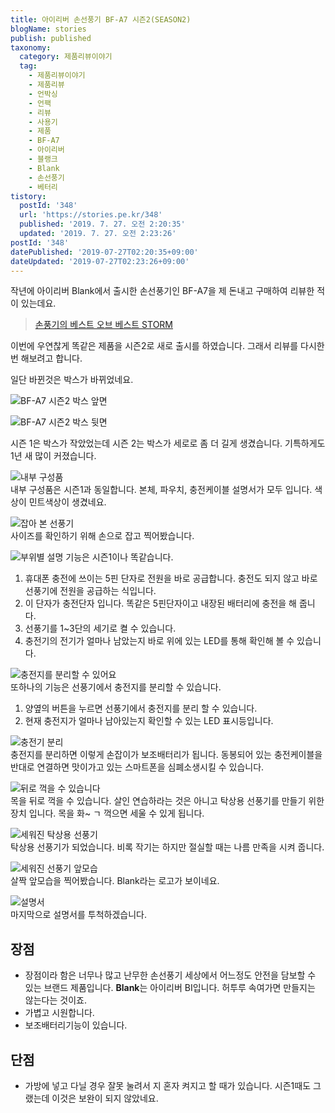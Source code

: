```yaml
---
title: 아이리버 손선풍기 BF-A7 시즌2(SEASON2)
blogName: stories
publish: published
taxonomy:
  category: 제품리뷰이야기
  tag:
    - 제품리뷰이야기
    - 제품리뷰
    - 언박싱
    - 언팩
    - 리뷰
    - 사용기
    - 제품
    - BF-A7
    - 아이리버
    - 블랭크
    - Blank
    - 손선풍기
    - 베터리
tistory:
  postId: '348'
  url: 'https://stories.pe.kr/348'
  published: '2019. 7. 27. 오전 2:20:35'
  updated: '2019. 7. 27. 오전 2:23:26'
postId: '348'
datePublished: '2019-07-27T02:20:35+09:00'
dateUpdated: '2019-07-27T02:23:26+09:00'
---
```





작년에 아이리버 Blank에서 출시한 손선풍기인 BF-A7을 제 돈내고 구매하여 리뷰한 적이 있는데요. 

> [손풍기의 베스트 오브 베스트 STORM](https://stories.pe.kr/264)   

이번에 우연찮게 똑같은 제품을 시즌2로 새로 출시를 하였습니다. 그래서 리뷰를 다시한번 해보려고 합니다. 

일단 바뀐것은 박스가 바뀌었네요. 

![BF-A7 시즌2 박스 앞면](images/2019-07-27-01-32-46.jpg)  

![BF-A7 시즌2 박스 뒷면](images/2019-07-27-01-33-16.jpg)  

시즌 1은 박스가 작았었는데 시즌 2는 박스가 세로로 좀 더 길게 생겼습니다. 기특하게도 1년 새 많이 커졌습니다.  

![내부 구성품](images/2019-07-27-01-35-23.jpg)  
내부 구성품은 시즌1과 동일합니다. 본체, 파우치, 충전케이블 설명서가 모두 입니다. 
색상이 민트색상이 생겼네요.

![잡아 본 선풍기](images/2019-07-27-01-42-51.jpg)  
사이즈를 확인하기 위해 손으로 잡고 찍어봤습니다. 

![부위별 설명](images/2019-07-27-01-52-12.jpg) 
기능은 시즌1이나 똑같습니다. 
1. 휴대폰 충전에 쓰이는 5핀 단자로 전원을 바로 공급합니다. 충전도 되지 않고 바로 선풍기에 전원을 공급하는 식입니다. 
1. 이 단자가 충전단자 입니다. 똑같은 5핀단자이고 내장된 배터리에 충전을 해 줍니다. 
1. 선풍기를 1~3단의 세기로 켤 수 있습니다. 
1. 충전기의 전기가 얼마나 남았는지 바로 위에 있는 LED를 통해 확인해 볼 수 있습니다. 

![충전지를 분리할 수 있어요](images/2019-07-27-01-58-55.jpg)  
또하나의 기능은 선풍기에서 충전지를 분리할 수 있습니다. 

1. 양옆의 버튼을 누르면 선풍기에서 충전지를 분리 할 수 있습니다. 
1. 현재 충전지가 얼마나 남아있는지 확인할 수 있는 LED 표시등입니다.  

![충전기 분리](images/2019-07-27-02-09-03.jpg)  
충전지를 분리하면 이렇게 손잡이가 보조배터리가 됩니다. 동봉되어 있는 충전케이블을 반대로 연결하면 맛이가고 있는 스마트폰을 심폐소생시킬 수 있습니다.  

![뒤로 꺽을 수 있습니다](images/2019-07-27-02-10-55.jpg)  
목을 뒤로 꺽을 수 있습니다. 살인 연습하라는 것은 아니고 탁상용 선풍기를 만들기 위한 장치 입니다. 목을 화~ ㄱ 꺽으면 세울 수 있게 됩니다. 

![세워진 탁상용 선풍기](images/2019-07-27-02-12-24.jpg)  
탁상용 선풍기가 되었습니다. 비록 작기는 하지만 절실할 때는 나름 만족을 시켜 줍니다. 

![세워진 선풍기 앞모습](images/2019-07-27-02-14-06.jpg)  
살짝 앞모습을 찍어봤습니다. Blank라는 로고가 보이네요.  

![설명서](images/2019-07-27-02-15-13.jpg)  
마지막으로 설명서를 투척하겠습니다. 

## 장점  
- 장점이라 함은 너무나 많고 난무한 손선풍기 세상에서 어느정도 안전을 담보할 수 있는 브랜드 제품입니다. **Blank**는 아이리버 BI입니다. 허투루 속여가면 만들지는 않는다는 것이죠.
- 가볍고 시원합니다.  
- 보조배터리기능이 있습니다. 

## 단점  
- 가방에 넣고 다닐 경우 잘못 눌려서 지 혼자 켜지고 할 때가 있습니다. 시즌1때도 그랬는데 이것은 보완이 되지 않았네요.

